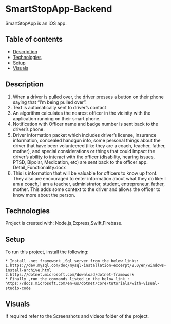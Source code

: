 # SmartStopApp-Backend
SmartStopApp is an iOS app.

## Table of contents
* [Description](#description)
* [Technologies](#technologies)
* [Setup](#setup)
* [Visuals](#Visuals)


## Description
1. When a driver is pulled over, the driver presses a button on their phone saying that “I’m
being pulled over”.
2. Text is automatically sent to driver’s contact
3. An algorithm calculates the nearest officer in the vicinity with the application running on
their smart phone.
4. Notification with Officer name and badge number is sent back to the driver’s phone.
5. Driver information packet which includes driver’s license, insurance information,
concealed handgun info, some personal things about the driver that have been
volunteered (like they are a coach, teacher, father, mother), and special considerations or
things that could impact the driver’s ability to interact with the officer (disability, hearing
issues, PTSD, Bipolar, Medication, etc) are sent back to the officer app.
Detail_Functionality.docx
6. This is information that will be valuable for officers to know up front. They also are
encouraged to enter information about what they do like: I am a coach, I am a teacher,
administrator, student, entrepreneur, father, mother. This adds some context to the driver
and allows the officer to know more about the person.

	
## Technologies
Project is created with:
Node.js,Express,Swift,Firebase.
	
## Setup
To run this project, install the following:

```
* Install .net framework ,Sql server from the below links:
1.https://dev.mysql.com/doc/mysql-installation-excerpt/8.0/en/windows-install-archive.html
2.https://dotnet.microsoft.com/download/dotnet-framework
* Finally ,run the commands listed in the below link :
https://docs.microsoft.com/en-us/dotnet/core/tutorials/with-visual-studio-code
```

## Visuals
If required refer to the Screenshots and videos folder of the project.
